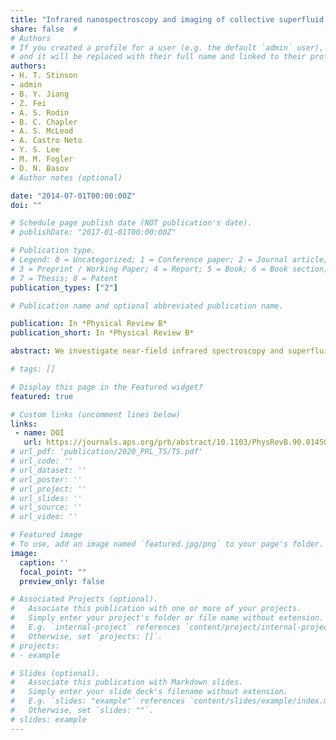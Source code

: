 ```yaml
---
title: "Infrared nanospectroscopy and imaging of collective superfluid excitations in anisotropic superconductors"
share: false  # 
# Authors
# If you created a profile for a user (e.g. the default `admin` user), write the username (folder name) here 
# and it will be replaced with their full name and linked to their profile.
authors:
- H. T. Stinson
- admin 
- B. Y. Jiang
- Z. Fei
- A. S. Rodin
- B. C. Chapler
- A. S. McLeod
- A. Castro Neto
- Y. S. Lee
- M. M. Fogler
- D. N. Basov
# Author notes (optional)

date: "2014-07-01T00:00:00Z"
doi: ""

# Schedule page publish date (NOT publication's date).
# publishDate: "2017-01-01T00:00:00Z"

# Publication type.
# Legend: 0 = Uncategorized; 1 = Conference paper; 2 = Journal article;
# 3 = Preprint / Working Paper; 4 = Report; 5 = Book; 6 = Book section;
# 7 = Thesis; 8 = Patent
publication_types: ["2"]

# Publication name and optional abbreviated publication name.  

publication: In *Physical Review B*
publication_short: In *Physical Review B*

abstract: We investigate near-field infrared spectroscopy and superfluid polariton imaging experiments on conventional and unconventional superconductors. Our modeling shows that near-field spectroscopy can measure the magnitude of the superconducting energy gap in Bardeen-Cooper-Schrieffer-like superconductors with nanoscale spatial resolution. We demonstrate how the same technique can measure the $c$-axis plasma frequency, and thus the $c$-axis superfluid density, of layered unconventional superconductors with a similar spatial resolution. Our modeling also shows that near-field techniques can image superfluid surface mode interference patterns near physical and electronic boundaries. We describe how these images can be used to extract the collective mode dispersion of anisotropic superconductors with subdiffractional spatial resolution.

# tags: []

# Display this page in the Featured widget?
featured: true

# Custom links (uncomment lines below)
links:
 - name: DOI
   url: https://journals.aps.org/prb/abstract/10.1103/PhysRevB.90.014502
# url_pdf: 'publication/2020_PRL_TS/TS.pdf'
# url_code: ''
# url_dataset: ''
# url_poster: ''
# url_project: ''
# url_slides: ''
# url_source: ''
# url_video: ''

# Featured image
# To use, add an image named `featured.jpg/png` to your page's folder. 
image:
  caption: ''
  focal_point: ""
  preview_only: false

# Associated Projects (optional).
#   Associate this publication with one or more of your projects.
#   Simply enter your project's folder or file name without extension.
#   E.g. `internal-project` references `content/project/internal-project/index.md`.
#   Otherwise, set `projects: []`.
# projects:
# - example

# Slides (optional).
#   Associate this publication with Markdown slides.
#   Simply enter your slide deck's filename without extension.
#   E.g. `slides: "example"` references `content/slides/example/index.md`.
#   Otherwise, set `slides: ""`.
# slides: example
---
```


